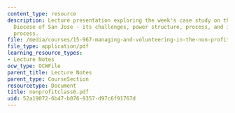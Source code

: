 ```yaml
---
content_type: resource
description: Lecture presentation exploring the week's case study on the Catholic
  Diocese of San Jose - its challenges, power structure, process, and implementation
  process.
file: /media/courses/15-967-managing-and-volunteering-in-the-non-profit-sector-spring-2005/52a190726b47b0769357d97c6f91767d_nonprofitclass6.pdf
file_type: application/pdf
learning_resource_types:
- Lecture Notes
ocw_type: OCWFile
parent_title: Lecture Notes
parent_type: CourseSection
resourcetype: Document
title: nonprofitclass6.pdf
uid: 52a19072-6b47-b076-9357-d97c6f91767d
---
```

